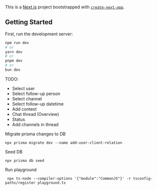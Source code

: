 This is a [Next.js](https://nextjs.org) project bootstrapped with [`create-next-app`](https://nextjs.org/docs/app/api-reference/cli/create-next-app).

## Getting Started

First, run the development server:

```bash
npm run dev
# or
yarn dev
# or
pnpm dev
# or
bun dev
```

TODO:

- Select user
- Select follow-up person
- Select channel
- Select follow-up datetime
- Add context
- Chat thread (Overview)
- Status
- Add channels in thread

Migrate prisma changes to DB

```
npx prisma migrate dev --name add-user-client-relation
```

Seed DB

```
npx prisma db seed
```

Run playground

```
 npx ts-node --compiler-options '{"module":"CommonJS"}' -r tsconfig-paths/register playground.ts
```
